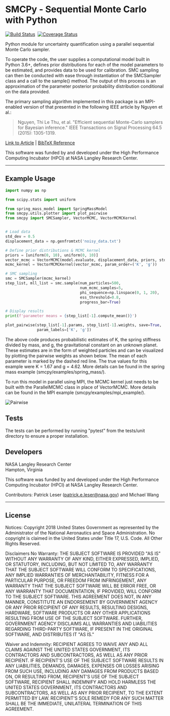 SMCPy - **S**equential **M**onte **C**arlo with **Py**thon 
==========================================================================
[![Build Status](https://travis-ci.com/nasa/SMCPy.svg?branch=master)](https://travis-ci.com/nasa/SMCPy) &nbsp;[![Coverage Status](https://coveralls.io/repos/github/nasa/SMCPy/badge.svg?branch=master)](https://coveralls.io/github/nasa/SMCPy?branch=master)

Python module for uncertainty quantification using a parallel sequential Monte
Carlo sampler.

To operate the code, the user supplies a computational model built in Python
3.6+, defines prior distributions for each of the model parameters to be
estimated, and provides data to be used for calibration. SMC sampling can then
be conducted with ease through instantiation of the SMCSampler class and a call
to the sample() method. The output of this process is an approximation of the
parameter posterior probability distribution conditional on the data provided.

The primary sampling algorithm implemented in this package is an MPI-enabled
version of that presented in the following IEEE article by Nguyen et al.:

> Nguyen, Thi Le Thu, et al. "Efficient sequential Monte-Carlo samplers for Bayesian
> inference." IEEE Transactions on Signal Processing 64.5 (2015): 1305-1319.

[Link to Article](https://ieeexplore.ieee.org/stamp/stamp.jsp?arnumber=7339702) | [BibTeX Reference](https://scholar.googleusercontent.com/scholar.bib?q=info:L7AZJvppx1MJ:scholar.google.com/&output=citation&scisdr=CgUT24-FENXorVVNYK0:AAGBfm0AAAAAXYJIeK1GJKW947imCXoXAkfc7yZjQ7Oo&scisig=AAGBfm0AAAAAXYJIeNYSGEVCrlauowP6jMwVMHB_blTp&scisf=4&ct=citation&cd=-1&hl=en)

This software was funded by and developed under the High Performance Computing
Incubator (HPCI) at NASA Langley Research Center.

------------------------------------------------------------------------------
## Example Usage

```python
import numpy as np

from scipy.stats import uniform

from spring_mass_model import SpringMassModel
from smcpy.utils.plotter import plot_pairwise
from smcpy import SMCSampler, VectorMCMC, VectorMCMCKernel


# Load data
std_dev = 0.5
displacement_data = np.genfromtxt('noisy_data.txt')

# Define prior distributions & MCMC kernel
priors = [uniform(0, 10), uniform(0, 10)]
vector_mcmc = VectorMCMC(model.evaluate, displacement_data, priors, std_dev)
mcmc_kernel = VectorMCMCKernel(vector_mcmc, param_order=('K', 'g'))

# SMC sampling
smc = SMCSampler(mcmc_kernel)
step_list, mll_list = smc.sample(num_particles=500,
                                 num_mcmc_samples=5,
                                 phi_sequence=np.linspace(0, 1, 20),
                                 ess_threshold=0.8,
                                 progress_bar=True)

# Display results
print(f'parameter means = {step_list[-1].compute_mean()}')

plot_pairwise(step_list[-1].params, step_list[-1].weights, save=True,
              param_labels=['K', 'g'])
```

The above code produces probabilistic estimates of K, the spring stiffness
divided by mass, and g, the gravitational constant on an unknown planet. These
estimates are in the form of weighted particles and can be visualized by
plotting the pairwise weights as shown below. The mean of each parameter is
marked by the dashed red line. The true values for this example were K = 1.67
and g = 4.62. More details can be found in the spring mass example
(smcpy/examples/spring_mass/).

To run this model in parallel using MPI, the MCMC kernel just needs to be built
with the ParallelMCMC class in place of VectorMCMC. More details can be found
in the MPI example (smcpy/examples/mpi_example/).

![Pairwise](https://github.com/nasa/SMCPy/blob/main/examples/spring_mass/pairwise.png)

Tests
-----

The tests can be performed by running "pytest" from the tests/unit directory to ensure a proper installation.

Developers
-----------

NASA Langley Research Center <br /> 
Hampton, Virginia <br /> 

This software was funded by and developed under the High Performance Computing Incubator (HPCI) at NASA Langley Research Center. <br /> 

Contributors: Patrick Leser (patrick.e.leser@nasa.gov) and Michael Wang

------------------------------------------------------------------------------

License
-----------
Notices:
Copyright 2018 United States Government as represented by the Administrator of
the National Aeronautics and Space Administration. No copyright is claimed in
the United States under Title 17, U.S. Code. All Other Rights Reserved.
 
Disclaimers
No Warranty: THE SUBJECT SOFTWARE IS PROVIDED "AS IS" WITHOUT ANY WARRANTY OF
ANY KIND, EITHER EXPRESSED, IMPLIED, OR STATUTORY, INCLUDING, BUT NOT LIMITED
TO, ANY WARRANTY THAT THE SUBJECT SOFTWARE WILL CONFORM TO SPECIFICATIONS, ANY
IMPLIED WARRANTIES OF MERCHANTABILITY, FITNESS FOR A PARTICULAR PURPOSE, OR
FREEDOM FROM INFRINGEMENT, ANY WARRANTY THAT THE SUBJECT SOFTWARE WILL BE ERROR
FREE, OR ANY WARRANTY THAT DOCUMENTATION, IF PROVIDED, WILL CONFORM TO THE
SUBJECT SOFTWARE. THIS AGREEMENT DOES NOT, IN ANY MANNER, CONSTITUTE AN
ENDORSEMENT BY GOVERNMENT AGENCY OR ANY PRIOR RECIPIENT OF ANY RESULTS,
RESULTING DESIGNS, HARDWARE, SOFTWARE PRODUCTS OR ANY OTHER APPLICATIONS
RESULTING FROM USE OF THE SUBJECT SOFTWARE.  FURTHER, GOVERNMENT AGENCY
DISCLAIMS ALL WARRANTIES AND LIABILITIES REGARDING THIRD-PARTY SOFTWARE, IF
PRESENT IN THE ORIGINAL SOFTWARE, AND DISTRIBUTES IT "AS IS." 
 
Waiver and Indemnity:  RECIPIENT AGREES TO WAIVE ANY AND ALL CLAIMS AGAINST THE
UNITED STATES GOVERNMENT, ITS CONTRACTORS AND SUBCONTRACTORS, AS WELL AS ANY
PRIOR RECIPIENT.  IF RECIPIENT'S USE OF THE SUBJECT SOFTWARE RESULTS IN ANY
LIABILITIES, DEMANDS, DAMAGES, EXPENSES OR LOSSES ARISING FROM SUCH USE,
INCLUDING ANY DAMAGES FROM PRODUCTS BASED ON, OR RESULTING FROM, RECIPIENT'S
USE OF THE SUBJECT SOFTWARE, RECIPIENT SHALL INDEMNIFY AND HOLD HARMLESS THE
UNITED STATES GOVERNMENT, ITS CONTRACTORS AND SUBCONTRACTORS, AS WELL AS ANY
PRIOR RECIPIENT, TO THE EXTENT PERMITTED BY LAW.  RECIPIENT'S SOLE REMEDY FOR
ANY SUCH MATTER SHALL BE THE IMMEDIATE, UNILATERAL TERMINATION OF THIS
AGREEMENT.

